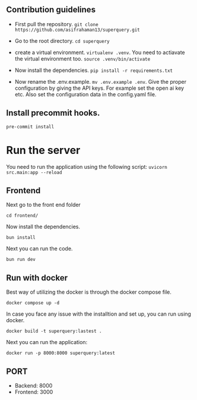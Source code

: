 ## Contribution guidelines  


- First pull the repository. `git clone https://github.com/asifrahaman13/superquery.git`

- Go to the root directory. `cd superquery`

- create a virtual environment. `virtualenv .venv`. You need to actiavate the virtual environment too. `source .venv/bin/activate`

- Now install the dependencies. `pip install -r requirements.txt`

- Now rename the .env.example. `mv .env.example .env`.  Give the proper configuration by giving the API keys. For example set the open ai key etc. Also set the configuration data in the config.yaml file.

## Install precommit hooks.

 `pre-commit install`

# Run the server
You need to run the application using the following script: `uvicorn src.main:app --reload`

## Frontend
Next go to the front end folder 

`cd frontend/`

Now install the dependencies.

`bun install`

Next you can run the code.

`bun run dev`

## Run with docker

Best way of utilizing the docker is through the docker compose file.

`docker compose up -d`

In case you face any issue with the installtion and set up, you can run using docker.

`docker build -t superquery:lastest .`

Next you can run the application:

`docker run -p 8000:8000 superquery:latest`

## PORT

- Backend: 8000
- Frontend: 3000
